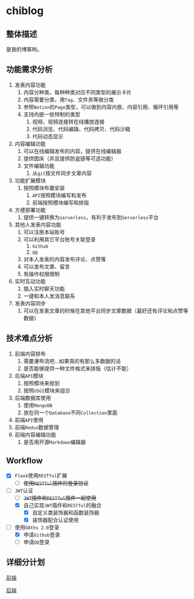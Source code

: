 # chiblog

## 整体描述

是我的博客哟。

## 功能需求分析

1. 发表内容功能
   1. 内容分种类，每种种类对应不同类型的展示卡片
   2. 内容需要分类，用`Tag`、文件夹等做分类
   3. 参照`Notion`的`Page`类型，可以做到内容内嵌、内容引用、循环引用等
   4. 支持内嵌一些特制的类型
      1. 视频、视频连接转在线播放连接
      2. 代码浏览、代码编辑、代码拷贝、代码沙箱
      3. 代码动态显示
2. 内容编辑功能
   1. 可以在线编辑发布的内容，提供在线编辑器
   2. 提供图床（并且提供防盗链等可选功能）
   3. 文件编辑功能
      1. 从`git`按文件同步文章内容
3. 功能扩展模块
   1. 按照模块布置安装
      1. `API`按照模块编写和发布
      2. 前端按照模块编写和排版
4. 方便部署功能
   1. 提供一键转换为`serverless`，有利于发布到`Serverless`平台
5. 其他人发表内容功能
   1. 可以注册本站账号
   2. 可以利用其它平台账号关联登录
      1. `Github`
      2. `QQ`
   3. 对本人发表的内容发布评论、点赞等
   4. 可以发布文章、留言
   5. 有操作权限限制
6. 实时互动功能
   1. 插入实时聊天功能
   2. 一键和本人发消息联系
7. 发表内容同步
   1. 可以在发表文章的时候在其他平台同步文章数据（最好还有评论和点赞等数据）

## 技术难点分析

1. 前端内容排布
   1. 需要瀑布流吧...如果真的有那么多数据的话
   2. 是否能够提供一种文件格式来排版（估计不能）
2. 后端`API`模块
   1. 按照模块来规划
   2. 按照`USGI`模块来组合
3. 后端数据库使用
   1. 使用`MongoDB`
   2. 放在同一个`Database`不同`Collection`里面
4. 前端`API`使用
5. 前端`Redux`数据管理
6. 前端内容编辑功能
   1. 是否用开源`Markdown`编辑器

## Workflow

- [x] `Flask`使用`RESTful`扩展
  - [ ] ~~使用`RESTful`插件的登录验证~~
- [ ] `JWT`认证
  - [ ] ~~`JWT`插件和`RESTful`插件一起使用~~
  - [x] 自己实现`JWT`插件和`RESTful`的融合
    - [x] 自定义类装饰器和函数装饰器
    - [x] 装饰器配合认证使用
- [ ] 使用`OAths 2.0`登录
  - [x] 申请`Github`登录
  - [ ] 申请`QQ`登录

## 详细分计划

[前端](./frontend/README.md)

[后端](./backend/README.md)
